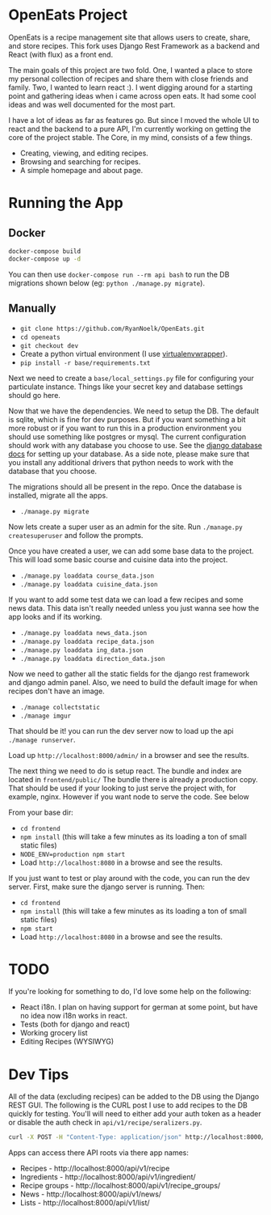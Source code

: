 # OpenEats Project

OpenEats is a recipe management site that allows users to create, share, and store recipes. This fork uses Django Rest Framework as a backend and React (with flux) as a front end. 

The main goals of this project are two fold. One, I wanted a place to store my personal collection of recipes and share them with close friends and family. Two, I wanted to learn react :). I went digging around for a starting point and gathering ideas when i came across open eats. It had some cool ideas and was well documented for the most part. 

I have a lot of ideas as far as features go. But since I moved the whole UI to react and the backend to a pure API, I'm currently working on getting the core of the project stable.  The Core, in my mind, consists of a few things.

- Creating, viewing, and editing recipes.
- Browsing and searching for recipes.
- A simple homepage and about page.
 
# Running the App

## Docker

```bash
docker-compose build
docker-compose up -d
```

You can then use `docker-compose run --rm api bash` to run the DB migrations shown below (eg: `python ./manage.py migrate`).


## Manually

* `git clone https://github.com/RyanNoelk/OpenEats.git`
* `cd openeats`
* `git checkout dev`
* Create a python virtual environment (I use [virtualenvwrapper](https://virtualenvwrapper.readthedocs.io/en/latest/)).
* `pip install -r base/requirements.txt`

Next we need to create a `base/local_settings.py` file for configuring your particulate instance. Things like your secret key and database settings should go here.

Now that we have the dependencies. We need to setup the DB. The default is sqlite, which is fine for dev purposes. But if you want something a bit more robust or if you want to run this in a production environment you should use something like postgres or mysql. The current configuration should work with any database you choose to use. See the [django database docs](https://docs.djangoproject.com/en/1.10/ref/settings/#std:setting-DATABASES) for setting up your database. As a side note, please make sure that you install any additional drivers that python needs to work with the database that you choose.

The migrations should all be present in the repo. Once the database is installed, migrate all the apps.
* `./manage.py migrate`

Now lets create a super user as an admin for the site. Run `./manage.py createsuperuser` and follow the prompts.

Once you have created a user, we can add some base data to the project. This will load some basic course and cuisine data into the project.
* `./manage.py loaddata course_data.json`
* `./manage.py loaddata cuisine_data.json`

If you want to add some test data we can load a few recipes and some news data. This data isn't really needed unless you just wanna see how the app looks and if its working.
* `./manage.py loaddata news_data.json`
* `./manage.py loaddata recipe_data.json`
* `./manage.py loaddata ing_data.json`
* `./manage.py loaddata direction_data.json`

Now we need to gather all the static fields for the django rest framework and django admin panel. Also, we need to build the default image for when recipes don't have an image. 

* `./manage collectstatic`
* `./manage imgur`

That should be it! you can run the dev server now to load up the api `./manage runserver`.

Load up `http://localhost:8000/admin/` in a browser and see the results.

The next thing we need to do is setup react. The bundle and index are located in `frontend/public/` The bundle there is already a production copy.  That should be used if your looking to just serve the project with, for example, nginx. However if you want node to serve the code. See below

From your base dir:
* `cd frontend` 
* `npm install` (this will take a few minutes as its loading a ton of small static files)
* `NODE_ENV=production npm start`
* Load `http://localhost:8080` in a browse and see the results.

If you just want to test or play around with the code, you can run the dev server. First, make sure the  django server is running. Then:
* `cd frontend` 
* `npm install` (this will take a few minutes as its loading a ton of small static files)
* `npm start`
* Load `http://localhost:8080` in a browse and see the results.

# TODO

If you're looking for something to do, I'd love some help on the following:

* React i18n. I plan on having support for german at some point, but have no idea now i18n works in react.
* Tests (both for django and react)
* Working grocery list
* Editing Recipes (WYSIWYG)

# Dev Tips

All of the data (excluding recipes) can be added to the DB using the Django REST GUI. The following is the CURL post I use to add recipes to the DB quickly for testing. You'll will need to either add your auth token as a header or disable the auth check in `api/v1/recipe/seralizers.py`.

```bash
curl -X POST -H "Content-Type: application/json" http://localhost:8000/api/v1/recipe/recipes/ --data '{"info":"hi", "cook_time":"12", "title":"hi", "directions":[{"title":"do this first", "step":"1"}], "servings":"12", "cuisine":"1", "ingredients":[{"title":"first", "quantity":"2", "measurement":"tsp"}], "prep_time":"123", "course":"1", "tags":[{"author":"1", "title":"chicken"}]}'
```

Apps can access there API roots via there app names:
* Recipes - http://localhost:8000/api/v1/recipe
* Ingredients - http://localhost:8000/api/v1/ingredient/
* Recipe groups - http://localhost:8000/api/v1/recipe_groups/
* News - http://localhost:8000/api/v1/news/
* Lists - http://localhost:8000/api/v1/list/
